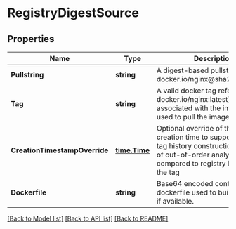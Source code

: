 # RegistryDigestSource

## Properties

Name | Type | Description | Notes
------------ | ------------- | ------------- | -------------
**Pullstring** | **string** | A digest-based pullstring (e.g. docker.io/nginx@sha256:123abc) | 
**Tag** | **string** | A valid docker tag reference (e.g. docker.io/nginx:latest) that will be associated with the image but not used to pull the image. | 
**CreationTimestampOverride** | [**time.Time**](time.Time.md) | Optional override of the image creation time to support proper tag history construction in cases of out-of-order analysis compared to registry history for the tag | [optional] 
**Dockerfile** | **string** | Base64 encoded content of the dockerfile used to build the image, if available. | [optional] 

[[Back to Model list]](../README.md#documentation-for-models) [[Back to API list]](../README.md#documentation-for-api-endpoints) [[Back to README]](../README.md)


